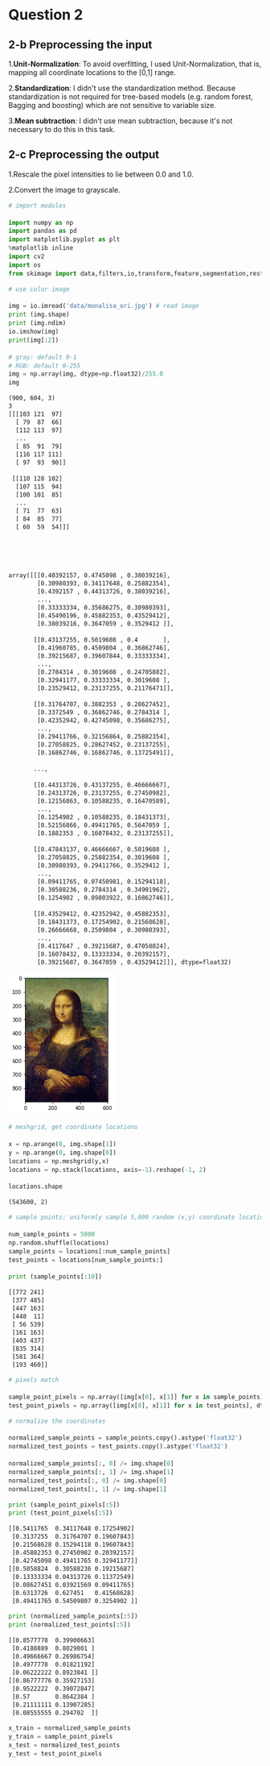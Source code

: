 # Question 2
## 2-b Preprocessing the input

1.**Unit-Normalization**: To avoid overfitting, I used Unit-Normalization, that is, mapping all coordinate locations to the [0,1] range.


2.**Standardization**: I didn't use the standardization method. Because standardization is not required for tree-based models (e.g. random forest, Bagging and boosting) which are not sensitive to variable size.


3.**Mean subtraction**: I didn't use mean subtraction, because it's not necessary to do this in this task. 

## 2-c Preprocessing the output

1.Rescale the pixel intensities to lie between 0.0 and 1.0.

2.Convert the image to grayscale.


```python
# import modules

import numpy as np
import pandas as pd
import matplotlib.pyplot as plt
%matplotlib inline
import cv2
import os
from skimage import data,filters,io,transform,feature,segmentation,restoration,util,color
```


```python
# use color image 

img = io.imread('data/monalisa_ori.jpg') # read image
print (img.shape)
print (img.ndim)
io.imshow(img)
print(img[:2])

# gray: default 0-1
# RGB: default 0-255
img = np.array(img, dtype=np.float32)/255.0
img
```

    (900, 604, 3)
    3
    [[[103 121  97]
      [ 79  87  66]
      [112 113  97]
      ...
      [ 85  91  79]
      [116 117 111]
      [ 97  93  90]]
    
     [[110 128 102]
      [107 115  94]
      [100 101  85]
      ...
      [ 71  77  63]
      [ 84  85  77]
      [ 60  59  54]]]





    array([[[0.40392157, 0.4745098 , 0.38039216],
            [0.30980393, 0.34117648, 0.25882354],
            [0.4392157 , 0.44313726, 0.38039216],
            ...,
            [0.33333334, 0.35686275, 0.30980393],
            [0.45490196, 0.45882353, 0.43529412],
            [0.38039216, 0.3647059 , 0.3529412 ]],
    
           [[0.43137255, 0.5019608 , 0.4       ],
            [0.41960785, 0.4509804 , 0.36862746],
            [0.39215687, 0.39607844, 0.33333334],
            ...,
            [0.2784314 , 0.3019608 , 0.24705882],
            [0.32941177, 0.33333334, 0.3019608 ],
            [0.23529412, 0.23137255, 0.21176471]],
    
           [[0.31764707, 0.3882353 , 0.28627452],
            [0.3372549 , 0.36862746, 0.2784314 ],
            [0.42352942, 0.42745098, 0.35686275],
            ...,
            [0.29411766, 0.32156864, 0.25882354],
            [0.27058825, 0.28627452, 0.23137255],
            [0.16862746, 0.16862746, 0.13725491]],
    
           ...,
    
           [[0.44313726, 0.43137255, 0.46666667],
            [0.24313726, 0.23137255, 0.27450982],
            [0.12156863, 0.10588235, 0.16470589],
            ...,
            [0.1254902 , 0.10588235, 0.18431373],
            [0.52156866, 0.49411765, 0.5647059 ],
            [0.1882353 , 0.16078432, 0.23137255]],
    
           [[0.47843137, 0.46666667, 0.5019608 ],
            [0.27058825, 0.25882354, 0.3019608 ],
            [0.30980393, 0.29411766, 0.3529412 ],
            ...,
            [0.09411765, 0.07450981, 0.15294118],
            [0.30588236, 0.2784314 , 0.34901962],
            [0.1254902 , 0.09803922, 0.16862746]],
    
           [[0.43529412, 0.42352942, 0.45882353],
            [0.18431373, 0.17254902, 0.21568628],
            [0.26666668, 0.2509804 , 0.30980393],
            ...,
            [0.4117647 , 0.39215687, 0.47058824],
            [0.16078432, 0.13333334, 0.20392157],
            [0.39215687, 0.3647059 , 0.43529412]]], dtype=float32)




![png](output_2_2.png)



```python
# meshgrid, get coordinate locations

x = np.arange(0, img.shape[1])
y = np.arange(0, img.shape[0])
locations = np.meshgrid(y,x)
locations = np.stack(locations, axis=-1).reshape(-1, 2)

locations.shape
```




    (543600, 2)




```python
# sample points: uniformly sample 5,000 random (x,y) coordinate locations, to build a training set

num_sample_points = 5000
np.random.shuffle(locations)
sample_points = locations[:num_sample_points]
test_points = locations[num_sample_points:]

print (sample_points[:10])
```

    [[772 241]
     [377 485]
     [447 163]
     [448  11]
     [ 56 539]
     [161 163]
     [403 437]
     [835 314]
     [581 364]
     [193 460]]



```python
# pixels match

sample_point_pixels = np.array([img[x[0], x[1]] for x in sample_points], dtype='float32')
test_point_pixels = np.array([img[x[0], x[1]] for x in test_points], dtype='float32')
```


```python
# normalize the coordinates

normalized_sample_points = sample_points.copy().astype('float32')
normalized_test_points = test_points.copy().astype('float32')

normalized_sample_points[:, 0] /= img.shape[0]
normalized_sample_points[:, 1] /= img.shape[1]
normalized_test_points[:, 0] /= img.shape[0]
normalized_test_points[:, 1] /= img.shape[1]
```


```python
print (sample_point_pixels[:5])
print (test_point_pixels[:5])
```

    [[0.5411765  0.34117648 0.17254902]
     [0.3137255  0.31764707 0.19607843]
     [0.21568628 0.15294118 0.19607843]
     [0.45882353 0.27450982 0.20392157]
     [0.42745098 0.49411765 0.32941177]]
    [[0.5058824  0.30588236 0.19215687]
     [0.13333334 0.04313726 0.11372549]
     [0.08627451 0.03921569 0.09411765]
     [0.6313726  0.627451   0.41568628]
     [0.49411765 0.54509807 0.3254902 ]]



```python
print (normalized_sample_points[:5])
print (normalized_test_points[:5])
```

    [[0.8577778  0.39900663]
     [0.4188889  0.8029801 ]
     [0.49666667 0.26986754]
     [0.4977778  0.01821192]
     [0.06222222 0.8923841 ]]
    [[0.86777776 0.35927153]
     [0.9522222  0.39072847]
     [0.57       0.8642384 ]
     [0.21111111 0.13907285]
     [0.08555555 0.294702  ]]



```python
x_train = normalized_sample_points
y_train = sample_point_pixels
x_test = normalized_test_points
y_test = test_point_pixels
```

